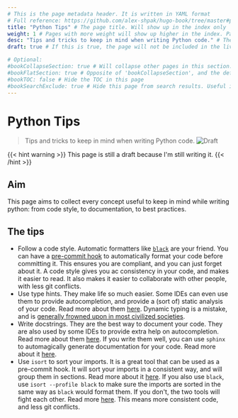 ```yaml
---
# This is the page metadata header. It is written in YAML format
# Full reference: https://github.com/alex-shpak/hugo-book/tree/master#page-configuration
title: "Python Tips" # The page title. Will show up in the index only
weight: 1 # Pages with more weight will show up higher in the index. Pages with the same weight are ordered alphabetically
desc: "Tips and tricks to keep in mind when writing Python code." # The description to be used in the index files.
draft: true # If this is true, the page will not be included in the live site or the indexes.

# Optional:
#bookCollapseSection: true # Will collapse other pages in this section. Useful in _index.md pages
#bookFlatSection: true # Opposite of 'bookCollapseSection', and the default.
#bookTOC: false # Hide the TOC in this page
#bookSearchExclude: true # Hide this page from search results. Useful in _index.md pages.
---
```


# Python Tips
> Tips and tricks to keep in mind when writing Python code.
![Draft](https://img.shields.io/badge/status-draft-red)

{{< hint warning >}}
This page is still a draft because I'm still writing it.
{{< /hint >}}

## Aim
This page aims to collect every concept useful to keep in mind while writing python: from code style, to documentation, to best practices.

## The tips

- Follow a code style. Automatic formatters like [`black`](https://github.com/psf/black) are your friend. You can have a [pre-commit hook](https://pre-commit.com/) to automatically format your code before committing it. This ensures you are compliant, and you can just forget about it.
  A code style gives you ac consistency in your code, and makes it easier to read. It also makes it easier to collaborate with other people, with less git conflicts.
- Use type hints. They make life so much easier. Some IDEs can even use them to provide autocompletion, and provide a (sort of) static analysis of your code. Read more about them [here](https://docs.python.org/3/library/typing.html).
  Dynamic typing is a mistake, and is [generally frowned upon in most civilized societies](https://www.youtube.com/watch?v=vfewyAHeTYw).
- Write docstrings. They are the best way to document your code. They are also used by some IDEs to provide extra help on autocompletion. Read more about them [here](https://www.python.org/dev/peps/pep-0257/).
  If you write them well, you can use `sphinx` to automagically generate documentation for your code. Read more about it [here](https://www.sphinx-doc.org/en/master/).
- Use `isort` to sort your imports. It is a great tool that can be used as a pre-commit hook. It will sort your imports in a consistent way, and will group them in sections. Read more about it [here](https://pycqa.github.io/isort/). If you also use `black`, use `isort --profile black` to make sure the imports are sorted in the same way as `black` would format them. If you don't, the two tools will fight each other. Read more [here](https://pycqa.github.io/isort/docs/configuration/black_compatibility.html).
  This means more consistent code, and less git conflicts.
